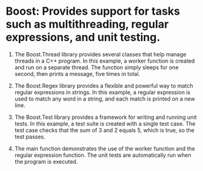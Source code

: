 # Boost: Provides support for tasks such as multithreading, regular expressions, and unit testing.
1. The Boost.Thread library provides several classes that help manage threads in a C++ program. In this example, a worker function is created and run on a separate thread. The function simply sleeps for one second, then prints a message, five times in total.

2. The Boost.Regex library provides a flexible and powerful way to match regular expressions in strings. In this example, a regular expression is used to match any word in a string, and each match is printed on a new line.

3. The Boost.Test library provides a framework for writing and running unit tests. In this example, a test suite is created with a single test case. The test case checks that the sum of 3 and 2 equals 5, which is true, so the test passes.

4. The main function demonstrates the use of the worker function and the regular expression function. The unit tests are automatically run when the program is executed.